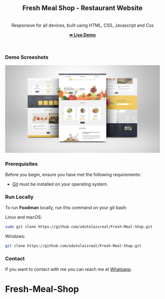<div align="center">
  
  <h2 align="center">Fresh Meal Shop - Restaurant Website</h2>

</br>Responsive for all devices, built using HTML, CSS, Javascript and Css

  <a href="https://fresh-meal-shop.vercel.app/"><strong>➥ Live Demo</strong></a>

</div>

<br />

### Demo Screeshots

![FMS Desktop Demo](./restaurant-webpage.jpg "Desktop Demo")

### Prerequisites

Before you begin, ensure you have met the following requirements:

* [Git](https://git-scm.com/downloads "Download Git") must be installed on your operating system.

### Run Locally

To run **Foodman** locally, run this command on your git bash:

Linux and macOS:

```bash
sudo git clone https://github.com/odutolaisreal/Fresh-Meal-Shop.git
```

Windows:

```bash
git clone https://github.com/odutolaisreal/Fresh-Meal-Shop.git
```

### Contact

If you want to contact with me you can reach me at [Whatsapp](https://wa.me/+2347060529706).

# Fresh-Meal-Shop

